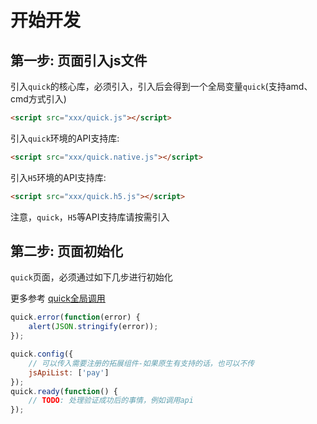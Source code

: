 # 开始开发

## 第一步: 页面引入js文件

引入`quick`的核心库，必须引入，引入后会得到一个全局变量`quick`(支持amd、cmd方式引入)

```html
<script src="xxx/quick.js"></script>
```

引入`quick`环境的API支持库:

```html
<script src="xxx/quick.native.js"></script>
```

引入`H5`环境的API支持库:

```html
<script src="xxx/quick.h5.js"></script>
```

注意，`quick`，`H5`等API支持库请按需引入


## 第二步: 页面初始化

`quick`页面，必须通过如下几步进行初始化

更多参考 [quick全局调用](../../api/api_global/api_global.md)

```js
quick.error(function(error) {
    alert(JSON.stringify(error));
});

quick.config({
    // 可以传入需要注册的拓展组件-如果原生有支持的话，也可以不传
    jsApiList: ['pay']
});
quick.ready(function() {
    // TODO: 处理验证成功后的事情，例如调用api
});
```